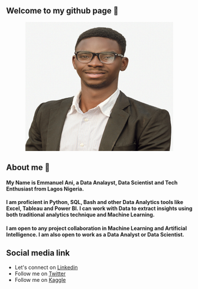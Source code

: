 ## Welcome to my github page 🙂

<div align="center">
  <img src="IMG_5672.JPG" width="400" height="350"/>
</div>

## About me 🙂

#### My Name is Emmanuel Ani, a Data Analayst, Data Scientist and Tech Enthusiast from Lagos Nigeria. 

#### I am proficient in Python, SQL, Bash and other Data Analytics tools like Excel, Tableau and Power BI. I can work with Data to extract insights using both traditional analytics technique and Machine Learning.

#### I am open to any project collaboration in Machine Learning and Artificial Intelligence. I am also open to work as a Data Analyst or Data Scientist.

## Social media link
* Let's connect on [Linkedin](https://www.linkedin.com/in/emmanuel-ani-b2b680202)
* Follow me on [Twitter](https://twitter.com/emmanuelani_)
* Follow me on [Kaggle](https://www.kaggle.com/emmanuelani)
